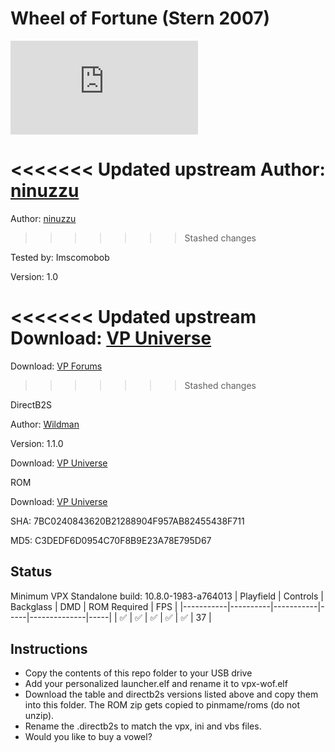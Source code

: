 # Wheel of Fortune (Stern 2007)

![Table Preview](https://www.vpforums.org/index.php?app=downloads&module=display&section=screenshot&record=103525&id=16821)

<<<<<<< Updated upstream
Author: [ninuzzu](https://vpuniverse.com/profile/5530-ninuzzu/) 
=======
Author: [ninuzzu](https://vpuniverse.com/files/file/5501-wheel-of-fortune-stern-2007/) 
>>>>>>> Stashed changes

Tested by: Imscomobob

Version: 1.0  

<<<<<<< Updated upstream
Download: [VP Universe](https://vpuniverse.com/files/file/5501-wheel-of-fortune-stern-2007/)
=======
Download: [VP Forums](https://www.vpforums.org/index.php?s=9cc09b6e2bea6c841ac7c7621bfc7df2&app=downloads&showfile=16821)
>>>>>>> Stashed changes

DirectB2S

Author: [Wildman](https://vpuniverse.com/profile/5-wildman/)  

Version: 1.1.0  

Download: [VP Universe](https://vpuniverse.com/files/file/2434-wheel-of-fortune-stern-2007/)

ROM

Download: [VP Universe](https://vpuniverse.com/files/file/3291-wheel-of-fortune-v50/)

SHA: 7BC0240843620B21288904F957AB82455438F711

MD5: C3DEDF6D0954C70F8B9E23A78E795D67

## Status 

Minimum VPX Standalone build: 10.8.0-1983-a764013
| Playfield | Controls | Backglass | DMD | ROM Required | FPS | 
|-----------|----------|-----------|-----|--------------|-----|
| :white_check_mark: | :white_check_mark: | :white_check_mark: | :white_check_mark: | :white_check_mark: | 37 |

## Instructions

- Copy the contents of this repo folder to your USB drive
- Add your personalized launcher.elf and rename it to vpx-wof.elf
- Download the table and directb2s versions listed above and copy them into this folder. The ROM zip gets copied to pinmame/roms (do not unzip).
- Rename the .directb2s to match the vpx, ini and vbs files.
- Would you like to buy a vowel?